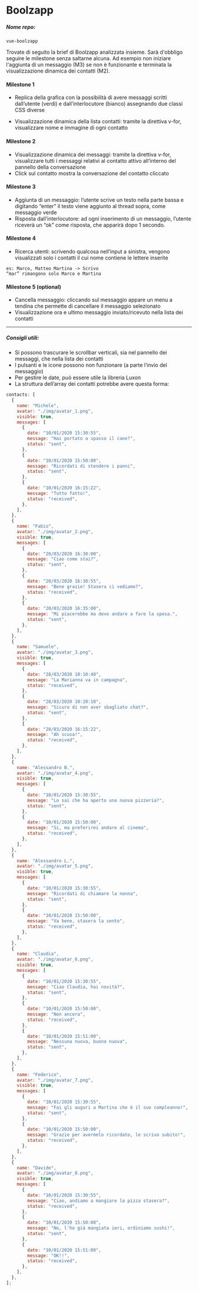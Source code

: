 # Boolzapp

##### Nome repo:

```
vue-boolzapp
```

Trovate di seguito la brief di Boolzapp analizzata insieme.
Sarà d'obbligo seguire le milestone senza saltarne alcuna.
Ad esempio non iniziare l'aggiunta di un messaggio (M3) se non è funzionante e terminata la visualizzazione dinamica dei contatti (M2).

#### Milestone 1

- Replica della grafica con la possibilità di avere messaggi scritti dall’utente (verdi) e
  dall’interlocutore (bianco) assegnando due classi CSS diverse

- Visualizzazione dinamica della lista contatti: tramite la direttiva v-for, visualizzare
  nome e immagine di ogni contatto

#### Milestone 2

- Visualizzazione dinamica dei messaggi: tramite la direttiva v-for, visualizzare tutti i
  messaggi relativi al contatto attivo all’interno del pannello della conversazione
- Click sul contatto mostra la conversazione del contatto cliccato

#### Milestone 3

- Aggiunta di un messaggio: l’utente scrive un testo nella parte bassa e digitando
  “enter” il testo viene aggiunto al thread sopra, come messaggio verde
- Risposta dall’interlocutore: ad ogni inserimento di un messaggio, l’utente riceverà
  un “ok” come risposta, che apparirà dopo 1 secondo.

#### Milestone 4

- Ricerca utenti: scrivendo qualcosa nell’input a sinistra, vengono visualizzati solo i
  contatti il cui nome contiene le lettere inserite

```
es: Marco, Matteo Martina -> Scrivo
“mar” rimangono solo Marco e Martina
```

#### Milestone 5 (optional)

- Cancella messaggio: cliccando sul messaggio appare un menu a tendina che permette di cancellare il messaggio selezionato
- Visualizzazione ora e ultimo messaggio inviato/ricevuto nella lista dei contatti

<hr>

##### Consigli utili:

- Si possono trascurare le scrollbar verticali, sia nel pannello dei messaggi, che nella lista dei contatti
- I pulsanti e le icone possono non funzionare (a parte l’invio del messaggio)
- Per gestire le date, può essere utile la libreria Luxon
- La struttura dell’array dei contatti potrebbe avere questa forma:

```js
contacts: [
  {
    name: "Michele",
    avatar: "./img/avatar_1.png",
    visible: true,
    messages: [
      {
        date: "10/01/2020 15:30:55",
        message: "Hai portato a spasso il cane?",
        status: "sent",
      },
      {
        date: "10/01/2020 15:50:00",
        message: "Ricordati di stendere i panni",
        status: "sent",
      },
      {
        date: "10/01/2020 16:15:22",
        message: "Tutto fatto!",
        status: "received",
      },
    ],
  },
  {
    name: "Fabio",
    avatar: "./img/avatar_2.png",
    visible: true,
    messages: [
      {
        date: "20/03/2020 16:30:00",
        message: "Ciao come stai?",
        status: "sent",
      },
      {
        date: "20/03/2020 16:30:55",
        message: "Bene grazie! Stasera ci vediamo?",
        status: "received",
      },
      {
        date: "20/03/2020 16:35:00",
        message: "Mi piacerebbe ma devo andare a fare la spesa.",
        status: "sent",
      },
    ],
  },
  {
    name: "Samuele",
    avatar: "./img/avatar_3.png",
    visible: true,
    messages: [
      {
        date: "28/03/2020 10:10:40",
        message: "La Marianna va in campagna",
        status: "received",
      },
      {
        date: "28/03/2020 10:20:10",
        message: "Sicuro di non aver sbagliato chat?",
        status: "sent",
      },
      {
        date: "28/03/2020 16:15:22",
        message: "Ah scusa!",
        status: "received",
      },
    ],
  },
  {
    name: "Alessandro B.",
    avatar: "./img/avatar_4.png",
    visible: true,
    messages: [
      {
        date: "10/01/2020 15:30:55",
        message: "Lo sai che ha aperto una nuova pizzeria?",
        status: "sent",
      },
      {
        date: "10/01/2020 15:50:00",
        message: "Si, ma preferirei andare al cinema",
        status: "received",
      },
    ],
  },
  {
    name: "Alessandro L.",
    avatar: "./img/avatar_5.png",
    visible: true,
    messages: [
      {
        date: "10/01/2020 15:30:55",
        message: "Ricordati di chiamare la nonna",
        status: "sent",
      },
      {
        date: "10/01/2020 15:50:00",
        message: "Va bene, stasera la sento",
        status: "received",
      },
    ],
  },
  {
    name: "Claudia",
    avatar: "./img/avatar_6.png",
    visible: true,
    messages: [
      {
        date: "10/01/2020 15:30:55",
        message: "Ciao Claudia, hai novità?",
        status: "sent",
      },
      {
        date: "10/01/2020 15:50:00",
        message: "Non ancora",
        status: "received",
      },
      {
        date: "10/01/2020 15:51:00",
        message: "Nessuna nuova, buona nuova",
        status: "sent",
      },
    ],
  },
  {
    name: "Federico",
    avatar: "./img/avatar_7.png",
    visible: true,
    messages: [
      {
        date: "10/01/2020 15:30:55",
        message: "Fai gli auguri a Martina che è il suo compleanno!",
        status: "sent",
      },
      {
        date: "10/01/2020 15:50:00",
        message: "Grazie per avermelo ricordato, le scrivo subito!",
        status: "received",
      },
    ],
  },
  {
    name: "Davide",
    avatar: "./img/avatar_8.png",
    visible: true,
    messages: [
      {
        date: "10/01/2020 15:30:55",
        message: "Ciao, andiamo a mangiare la pizza stasera?",
        status: "received",
      },
      {
        date: "10/01/2020 15:50:00",
        message: "No, l'ho già mangiata ieri, ordiniamo sushi!",
        status: "sent",
      },
      {
        date: "10/01/2020 15:51:00",
        message: "OK!!",
        status: "received",
      },
    ],
  },
];
```
